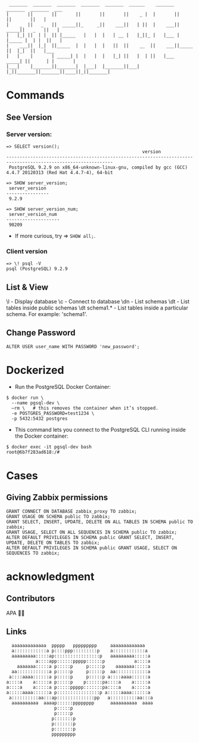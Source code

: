 ```
 _______  _______  _______  _______  _______  ______    _______  _______  _______  ___     
|       ||       ||       ||       ||       ||    _ |  |       ||       ||       ||   |    
|    _  ||   _   ||  _____||_     _||    ___||   | ||  |    ___||  _____||   _   ||   |    
|   |_| ||  | |  || |_____   |   |  |   | __ |   |_||_ |   |___ | |_____ |  | |  ||   |    
|    ___||  |_|  ||_____  |  |   |  |   ||  ||    __  ||    ___||_____  ||  |_|  ||   |___ 
|   |    |       | _____| |  |   |  |   |_| ||   |  | ||   |___  _____| ||      | |       |
|___|    |_______||_______|  |___|  |_______||___|  |_||_______||_______||____||_||_______|
```
# Commands

## See Version
### Server version:
```
=> SELECT version();
                                                   version                                                    
--------------------------------------------------------------------------------------------------------------
 PostgreSQL 9.2.9 on x86_64-unknown-linux-gnu, compiled by gcc (GCC) 4.4.7 20120313 (Red Hat 4.4.7-4), 64-bit

=> SHOW server_version;
 server_version 
----------------
 9.2.9

=> SHOW server_version_num;
 server_version_num 
--------------------
 90209
 ```
- If more curious, try => ``` SHOW all; ```.

### Client version
```
=> \! psql -V
psql (PostgreSQL) 9.2.9
```

## List & View
\l - Display database
\c - Connect to database
\dn - List schemas
\dt - List tables inside public schemas
\dt schema1.* - List tables inside a particular schema. For example: 'schema1'.

## Change Password
```
ALTER USER user_name WITH PASSWORD 'new_password';
```

# Dockerized
- Run the PostgreSQL Docker Container:
```
$ docker run \
  --name pgsql-dev \
  –rm \   # this removes the container when it’s stopped.
  -e POSTGRES_PASSWORD=test1234 \
  -p 5432:5432 postgres
```

- This command lets you connect to the PostgreSQL CLI running inside the Docker container:
```
$ docker exec -it pgsql-dev bash
root@6b7f283ad618:/#
```



# Cases
## Giving Zabbix permissions
```
GRANT CONNECT ON DATABASE zabbix_proxy TO zabbix;
GRANT USAGE ON SCHEMA public TO zabbix;
GRANT SELECT, INSERT, UPDATE, DELETE ON ALL TABLES IN SCHEMA public TO zabbix;
GRANT USAGE, SELECT ON ALL SEQUENCES IN SCHEMA public TO zabbix;
ALTER DEFAULT PRIVILEGES IN SCHEMA public GRANT SELECT, INSERT, UPDATE, DELETE ON TABLES TO zabbix;
ALTER DEFAULT PRIVILEGES IN SCHEMA public GRANT USAGE, SELECT ON SEQUENCES TO zabbix;
```

# acknowledgment
## Contributors

APA 🖖🏻

## Links

```                                                                                
  aaaaaaaaaaaaa  ppppp   ppppppppp     aaaaaaaaaaaaa   
  a::::::::::::a p::::ppp:::::::::p    a::::::::::::a  
  aaaaaaaaa:::::ap:::::::::::::::::p   aaaaaaaaa:::::a 
           a::::app::::::ppppp::::::p           a::::a 
    aaaaaaa:::::a p:::::p     p:::::p    aaaaaaa:::::a 
  aa::::::::::::a p:::::p     p:::::p  aa::::::::::::a 
 a::::aaaa::::::a p:::::p     p:::::p a::::aaaa::::::a 
a::::a    a:::::a p:::::p    p::::::pa::::a    a:::::a 
a::::a    a:::::a p:::::ppppp:::::::pa::::a    a:::::a 
a:::::aaaa::::::a p::::::::::::::::p a:::::aaaa::::::a 
 a::::::::::aa:::ap::::::::::::::pp   a::::::::::aa:::a
  aaaaaaaaaa  aaaap::::::pppppppp      aaaaaaaaaa  aaaa
                  p:::::p                              
                  p:::::p                              
                 p:::::::p                             
                 p:::::::p                             
                 p:::::::p                             
                 ppppppppp                                                        
```